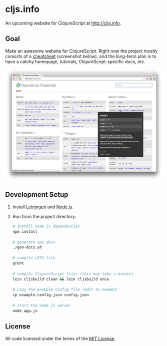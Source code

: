 # cljs.info

An upcoming website for ClojureScript at <http://cljs.info>.

## Goal

Make an awesome website for ClojureScript. Right now the project mostly consists
of a [cheatsheet](http://cljs.info/cheatsheet) (screenshot below), and the
long-term plan is to have a catchy homepage, tutorials, ClojureScript-specific
docs, etc.

![cheatsheet-screenshot](screenshots/cheatsheet00.png)

## Development Setup

1. Install [Leiningen] and [Node.js].
1. Run from the project directory:

    ```sh
    # install node.js dependencies
    npm install

    # generate api docs
    ./gen-docs.sh

    # compile LESS file
    grunt

    # compile ClojureScript files (this may take a minute)
    lein cljsbuild clean && lein cljsbuild once

    # copy the example config file (edit as needed)
    cp example.config.json config.json

    # start the node.js server
    node app.js
    ```

## License

All code licensed under the terms of the [MIT License].

[cheatsheet]:http://cljs.info/cheatsheet
[Leiningen]:http://leiningen.org
[Node.js]:http://nodejs.org
[MIT License]:https://github.com/oakmac/cljs.info/blob/master/LICENSE.md
